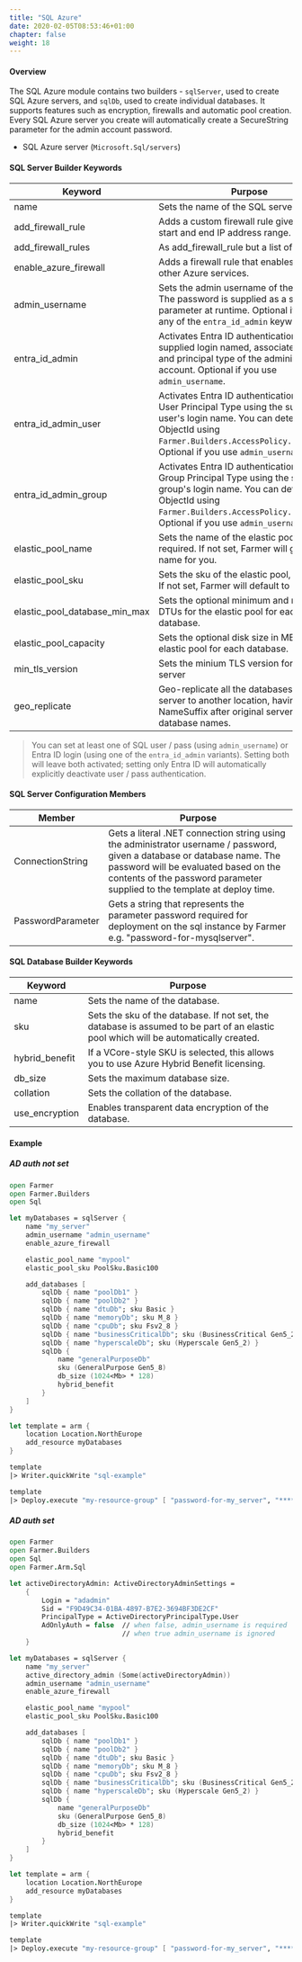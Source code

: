 ```yaml
---
title: "SQL Azure"
date: 2020-02-05T08:53:46+01:00
chapter: false
weight: 18
---
```


#### Overview
The SQL Azure module contains two builders - `sqlServer`, used to create SQL Azure servers, and `sqlDb`, used to create individual databases. It supports features such as encryption, firewalls and automatic pool creation. Every SQL Azure server you create will automatically create a SecureString parameter for the admin account password.

* SQL Azure server (`Microsoft.Sql/servers`)

#### SQL Server Builder Keywords
| Keyword | Purpose |
|-|---------------------------------------------------------------------------------------------------------------------------------|
| name | Sets the name of the SQL server. |
| add_firewall_rule | Adds a custom firewall rule given a name, start and end IP address range. |
| add_firewall_rules | As add_firewall_rule but a list of rules |
| enable_azure_firewall | Adds a firewall rule that enables access to other Azure services. |
| admin_username | Sets the admin username of the server. The password is supplied as a secret parameter at runtime. Optional if you use any of the `entra_id_admin` keywords. |
| entra_id_admin | Activates Entra ID authentication using the supplied login named, associated objectId and principal type of the administrator account. Optional if you use `admin_username`. |
| entra_id_admin_user | Activates Entra ID authentication for the User Principal Type using the supplied user's login name. You can determine the ObjectId using `Farmer.Builders.AccessPolicy.findUsers`. Optional if you use `admin_username`. |
| entra_id_admin_group | Activates Entra ID authentication for the Group Principal Type using the supplied group's login name. You can determine the ObjectId using `Farmer.Builders.AccessPolicy.findGroups`. Optional if you use `admin_username`. |
| elastic_pool_name | Sets the name of the elastic pool, if required. If not set, Farmer will generate a name for you. |
| elastic_pool_sku | Sets the sku of the elastic pool, if required. If not set, Farmer will default to Basic 50. |
| elastic_pool_database_min_max | Sets the optional minimum and maximum DTUs for the elastic pool for each database. |
| elastic_pool_capacity | Sets the optional disk size in MB for the elastic pool for each database. |
| min_tls_version | Sets the minium TLS version for the SQL server |
| geo_replicate | Geo-replicate all the databases in this server to another location, having NameSuffix after original server and database names. |

> You can set at least one of SQL user / pass (using `admin_username`) or Entra ID login (using one of the `entra_id_admin` variants).
> Setting both will leave both activated; setting only Entra ID will automatically explicitly deactivate user / pass authentication.

#### SQL Server Configuration Members
| Member | Purpose |
|-|-|
| ConnectionString | Gets a literal .NET connection string using the administrator username / password, given a database or database name. The password will be evaluated based on the contents of the password parameter supplied to the template at deploy time. |
| PasswordParameter | Gets a string that represents the parameter password required for deployment on the sql instance by Farmer e.g. "password-for-mysqlserver".

#### SQL Database Builder Keywords

| Keyword | Purpose |
|-|-|
| name | Sets the name of the database. |
| sku | Sets the sku of the database. If not set, the database is assumed to be part of an elastic pool which will be automatically created. |
| hybrid_benefit | If a VCore-style SKU is selected, this allows you to use Azure Hybrid Benefit licensing. |
| db_size | Sets the maximum database size. |
| collation | Sets the collation of the database. |
| use_encryption | Enables transparent data encryption of the database. |

#### Example

##### AD auth not set
```fsharp
open Farmer
open Farmer.Builders
open Sql

let myDatabases = sqlServer {
    name "my_server"
    admin_username "admin_username"
    enable_azure_firewall

    elastic_pool_name "mypool"
    elastic_pool_sku PoolSku.Basic100

    add_databases [
        sqlDb { name "poolDb1" }
        sqlDb { name "poolDb2" }
        sqlDb { name "dtuDb"; sku Basic }
        sqlDb { name "memoryDb"; sku M_8 }
        sqlDb { name "cpuDb"; sku Fsv2_8 }
        sqlDb { name "businessCriticalDb"; sku (BusinessCritical Gen5_2) }
        sqlDb { name "hyperscaleDb"; sku (Hyperscale Gen5_2) }
        sqlDb {
            name "generalPurposeDb"
            sku (GeneralPurpose Gen5_8)
            db_size (1024<Mb> * 128)
            hybrid_benefit
        }
    ]
}

let template = arm {
    location Location.NorthEurope
    add_resource myDatabases
}

template
|> Writer.quickWrite "sql-example"

template
|> Deploy.execute "my-resource-group" [ "password-for-my_server", "*****" ]
```

##### AD auth set
```fsharp
open Farmer
open Farmer.Builders
open Sql
open Farmer.Arm.Sql

let activeDirectoryAdmin: ActiveDirectoryAdminSettings =
    {
        Login = "adadmin"
        Sid = "F9D49C34-01BA-4897-B7E2-3694BF3DE2CF"
        PrincipalType = ActiveDirectoryPrincipalType.User
        AdOnlyAuth = false  // when false, admin_username is required
                            // when true admin_username is ignored
    }

let myDatabases = sqlServer {
    name "my_server"
    active_directory_admin (Some(activeDirectoryAdmin))
    admin_username "admin_username"
    enable_azure_firewall

    elastic_pool_name "mypool"
    elastic_pool_sku PoolSku.Basic100

    add_databases [
        sqlDb { name "poolDb1" }
        sqlDb { name "poolDb2" }
        sqlDb { name "dtuDb"; sku Basic }
        sqlDb { name "memoryDb"; sku M_8 }
        sqlDb { name "cpuDb"; sku Fsv2_8 }
        sqlDb { name "businessCriticalDb"; sku (BusinessCritical Gen5_2) }
        sqlDb { name "hyperscaleDb"; sku (Hyperscale Gen5_2) }
        sqlDb {
            name "generalPurposeDb"
            sku (GeneralPurpose Gen5_8)
            db_size (1024<Mb> * 128)
            hybrid_benefit
        }
    ]
}

let template = arm {
    location Location.NorthEurope
    add_resource myDatabases
}

template
|> Writer.quickWrite "sql-example"

template
|> Deploy.execute "my-resource-group" [ "password-for-my_server", "*****" ]
```